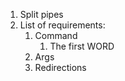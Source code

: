 1. Split pipes
2. List of requirements:
    1. Command
        1. The first WORD
    2. Args
    3. Redirections